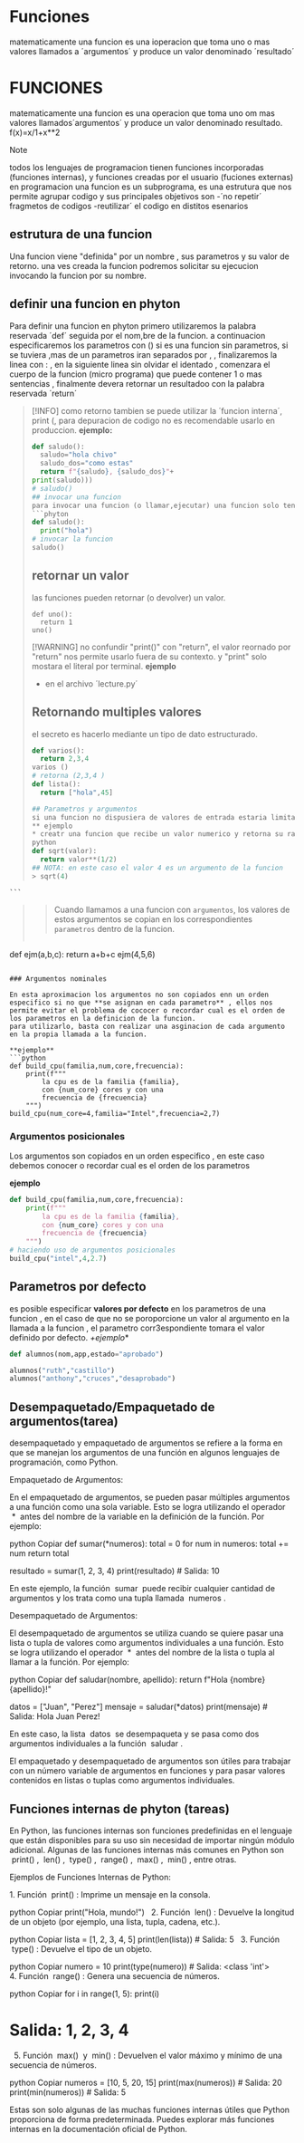# Funciones
matematicamente una funcion es una ioperacion que toma uno o mas valores llamados a ´argumentos´ y produce un valor denominado ´resultado´
# FUNCIONES
matematicamente una funcion es una operacion 
que toma uno om mas valores llamados´argumentos´
y produce un valor denominado resultado.
f(x)=x/1+x**2
>[!NOTE]
>todos los lenguajes de programacion tienen 
funciones incorporadas (funciones internas), y funciones creadas por el usuario (fuciones externas)
en programacion una funcion es un subprograma, es una estrutura que nos permite agrupar codigo y sus principales objetivos son 
-´no repetir´ fragmetos de codigos 
-reutilizar´ el codigo en distitos esenarios 
## estrutura de una funcion
Una funcion viene "definida" por un nombre , sus parametros y su valor de retorno.
una ves creada la funcion podremos solicitar su ejecucion invocando la funcion por su nombre.
## definir una funcion en phyton
Para definir una funcion en phyton primero utilizaremos la palabra reservada ´def´ seguida por el nom,bre de la funcion. a continuacion especificaremos los parametros con () si es una funcion sin parametros, si se tuviera ,mas de un parametros iran separados por , , finalizaremos la linea con : , en la siguiente linea sin olvidar el identado , comenzara el cuerpo de la funcion (micro programa) que puede contener 1 o mas sentencias , finalmente devera retornar un resultadoo con la palabra reservada ´return´
> [!INFO]
> como retorno tambien se puede utilizar la ´funcion interna´, print (, para depuracion de codigo no es recomendable usarlo en produccion.
> **ejemplo:**
> ```python
> def saludo():
>   saludo="hola chivo"
>   saludo_dos="como estas"
>   return f"{saludo}, {saludo_dos}"+
> print(saludo)))
> # saludo()
> ## invocar una funcion 
> para invocar una funcion (o llamar,ejecutar) una funcion solo tendremos que escribir el´´nombre´ de la funcion seguido por ´()´ parentesis 
> ```phyton
> def saludo():
>   print("hola")
> # invocar la funcion 
> saludo()
> ```
> ## retornar un valor
> las funciones pueden retornar (o devolver) un valor.
> ```phyton
> def uno():
>   return 1
> uno()
> ```
> [!WARNING]
> no confundir "print()" con "return", el valor reornado por "return" nos permite usarlo fuera de su contexto. y "print" solo mostara el literal por terminal.
> **ejemplo**
> * en el archivo ´lecture.py´
> ## Retornando multiples valores
> el secreto es hacerlo mediante un tipo de dato estructurado.
> ```python
> def varios():
>   return 2,3,4
> varios ()
> # retorna (2,3,4 )
> def lista():
>   return ["hola",45]
>
> ## Parametros y argumentos 
> si una funcion no dispusiera de valores de entrada estaria limitada en su actuaccon es por ello que los parametros los permiten variar los datos que consumen una funcin para obtener distintos resultados 
> ** ejemplo
> * creatr una funcion que recibe un valor numerico y retorna su raiz cuadrado*
> python
> def sqrt(valor):
>   return valor**(1/2)
> ## NOTA: en este caso el valor 4 es un argumento de la funcion 
> > sqrt(4)
    ```
> > Cuando llamamos a una funcion con `argumentos`, los valores de estos argumentos se copian en los correspondientes `parametros` dentro de la funcion.
> ```python
def ejm(a,b,c):
    return a+b+c
ejm(4,5,6)
```

### Argumentos nominales

En esta aproximacion los argumentos no son copiados enn un orden especifico si no que **se asignan en cada parametro** , ellos nos permite evitar el problema de cococer o recordar cual es el orden de los parametros en la definicion de la funcion.
para utilizarlo, basta con realizar una asginacion de cada argumento en la propia llamada a la funcion.

**ejemplo**
```python
def build_cpu(familia,num,core,frecuencia):
    print(f"""
        la cpu es de la familia {familia},
        con {num_core} cores y con una 
        frecuencia de {frecuencia}
    """)
build_cpu(num_core=4,familia="Intel",frecuencia=2,7)
```
### Argumentos posicionales
Los argumentos son copiados en un orden especifico , en este caso debemos conocer o recordar cual es el orden de los parametros 

**ejemplo**
```python
def build_cpu(familia,num,core,frecuencia):
    print(f"""
        la cpu es de la familia {familia},
        con {num_core} cores y con una 
        frecuencia de {frecuencia}
    """)
# haciendo uso de argumentos posicionales 
build_cpu("intel",4,2.7)
``` 
## Parametros por defecto
es posible especificar **valores por defecto** en los parametros de una funcion , en el caso de que no se poroporcione un valor al argumento en la llamada a la funcion , el parametro corr3espondiente tomara el valor definido por defecto.
*+ejemplo**
```python
def alumnos(nom,app,estado="aprobado")

alumnos("ruth","castillo")
alumnos("anthony","cruces","desaprobado")
```
## Desempaquetado/Empaquetado de argumentos(tarea)
desempaquetado y empaquetado de argumentos se refiere a la forma en que se manejan los argumentos de una función en algunos lenguajes de programación, como Python.
 
Empaquetado de Argumentos:
 
En el empaquetado de argumentos, se pueden pasar múltiples argumentos a una función como una sola variable. Esto se logra utilizando el operador  *  antes del nombre de la variable en la definición de la función. Por ejemplo:
 
python
 Copiar
def sumar(*numeros):
    total = 0
    for num in numeros:
        total += num
    return total

resultado = sumar(1, 2, 3, 4)
print(resultado)  # Salida: 10
 
 
En este ejemplo, la función  sumar  puede recibir cualquier cantidad de argumentos y los trata como una tupla llamada  numeros .
 
Desempaquetado de Argumentos:
 
El desempaquetado de argumentos se utiliza cuando se quiere pasar una lista o tupla de valores como argumentos individuales a una función. Esto se logra utilizando el operador  *  antes del nombre de la lista o tupla al llamar a la función. Por ejemplo:
 
python
 Copiar
def saludar(nombre, apellido):
    return f"Hola {nombre} {apellido}!"

datos = ["Juan", "Perez"]
mensaje = saludar(*datos)
print(mensaje)  # Salida: Hola Juan Perez!
 
 
En este caso, la lista  datos  se desempaqueta y se pasa como dos argumentos individuales a la función  saludar .
 
El empaquetado y desempaquetado de argumentos son útiles para trabajar con un número variable de argumentos en funciones y para pasar valores contenidos en listas o tuplas como argumentos individuales.
## Funciones internas de phyton (tareas)
En Python, las funciones internas son funciones predefinidas en el lenguaje que están disponibles para su uso sin necesidad de importar ningún módulo adicional. Algunas de las funciones internas más comunes en Python son  print() ,  len() ,  type() ,  range() ,  max() ,  min() , entre otras.
 

Ejemplos de Funciones Internas de Python:
 
1. Función  print() : Imprime un mensaje en la consola.
 
python
 Copiar
print("Hola, mundo!")
 
2. Función  len() : Devuelve la longitud de un objeto (por ejemplo, una lista, tupla, cadena, etc.).
 
python
 Copiar
lista = [1, 2, 3, 4, 5]
print(len(lista))  # Salida: 5
 
3. Función  type() : Devuelve el tipo de un objeto.
 
python
 Copiar
numero = 10
print(type(numero))  # Salida: <class 'int'>
 
4. Función  range() : Genera una secuencia de números.
 
python
 Copiar
for i in range(1, 5):
    print(i)
# Salida: 1, 2, 3, 4
 
5. Función  max()  y  min() : Devuelven el valor máximo y mínimo de una secuencia de números.
 
python
 Copiar
numeros = [10, 5, 20, 15]
print(max(numeros))  # Salida: 20
print(min(numeros))  # Salida: 5
 
 
Estas son solo algunas de las muchas funciones internas útiles que Python proporciona de forma predeterminada. Puedes explorar más funciones internas en la documentación oficial de Python.

                                                                                                                                                                                                                                                                                                                                                                                                                                                                                                                                                                                                                                                                                                                                                                                                                                                                                                                                                                                                                                                                                                                                                                                                                                                                                                                                                                                                                                                                                                                                                                                                                                                                                                                                                                                                                                                                                                                                                                                                                                                                                                                                                                                                                                                                                                                                                                                                                                                                                                                                                                                                                                                                                                                                                                                              